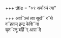+++
title = "०९ अर्वाञ्चं त्वा"

+++
अर्वा᳓ञ्चं त्वा सुखे᳓ र᳓थे  
व᳓हताम् इन्द्र केशि᳓ना  
घृत᳓स्नू बर्हि᳓र् आस᳓दे